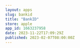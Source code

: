 ```yaml
---
layout: apps
slug: bankid
title: "BankID"
store: apple
app_id: 1663237958
date: 2023-11-22T17:09:29Z
published: 2023-02-07T08:00:00Z
---
```

